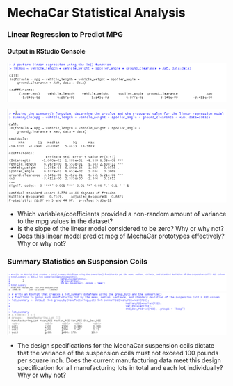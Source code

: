 # MechaCar Statistical Analysis

### Linear Regression to Predict MPG

#### Output in RStudio Console

![this is image](https://github.com/krisnagoda/MechaCar_Statistical_Analysis/blob/0af4aaf7583d821032e32446189bb38d50357695/R_linear_regression.png)

![this is image](https://github.com/krisnagoda/MechaCar_Statistical_Analysis/blob/0af4aaf7583d821032e32446189bb38d50357695/R_pvalue_rsquaredvalue.png)

 - Which variables/coefficients provided a non-random amount of variance to the mpg values in the dataset?
 - Is the slope of the linear model considered to be zero? Why or why not?
 - Does this linear model predict mpg of MechaCar prototypes effectively? Why or why not?

### Summary Statistics on Suspension Coils

![this is image](https://github.com/krisnagoda/MechaCar_Statistical_Analysis/blob/1554c139f975ed927fe6d874abcb7ed18b60122a/R_total_summary.png)
![this is image](https://github.com/krisnagoda/MechaCar_Statistical_Analysis/blob/1554c139f975ed927fe6d874abcb7ed18b60122a/R_lot_summary.png)

 - The design specifications for the MechaCar suspension coils dictate that the variance of the suspension coils must not exceed 100 pounds per square inch. Does the current manufacturing data meet this design specification for all manufacturing lots in total and each lot individually? Why or why not?
